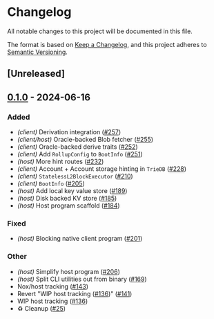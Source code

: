 # Changelog
All notable changes to this project will be documented in this file.

The format is based on [Keep a Changelog](https://keepachangelog.com/en/1.0.0/),
and this project adheres to [Semantic Versioning](https://semver.org/spec/v2.0.0.html).

## [Unreleased]

## [0.1.0](https://github.com/ethereum-optimism/kona/releases/tag/kona-host-v0.1.0) - 2024-06-16

### Added
- *(client)* Derivation integration ([#257](https://github.com/ethereum-optimism/kona/pull/257))
- *(client/host)* Oracle-backed Blob fetcher ([#255](https://github.com/ethereum-optimism/kona/pull/255))
- *(client)* Oracle-backed derive traits ([#252](https://github.com/ethereum-optimism/kona/pull/252))
- *(client)* Add `RollupConfig` to `BootInfo` ([#251](https://github.com/ethereum-optimism/kona/pull/251))
- *(host)* More hint routes ([#232](https://github.com/ethereum-optimism/kona/pull/232))
- *(client)* Account + Account storage hinting in `TrieDB` ([#228](https://github.com/ethereum-optimism/kona/pull/228))
- *(client)* `StatelessL2BlockExecutor` ([#210](https://github.com/ethereum-optimism/kona/pull/210))
- *(client)* `BootInfo` ([#205](https://github.com/ethereum-optimism/kona/pull/205))
- *(host)* Add local key value store ([#189](https://github.com/ethereum-optimism/kona/pull/189))
- *(host)* Disk backed KV store ([#185](https://github.com/ethereum-optimism/kona/pull/185))
- *(host)* Host program scaffold ([#184](https://github.com/ethereum-optimism/kona/pull/184))

### Fixed
- *(host)* Blocking native client program ([#201](https://github.com/ethereum-optimism/kona/pull/201))

### Other
- *(host)* Simplify host program ([#206](https://github.com/ethereum-optimism/kona/pull/206))
- *(host)* Split CLI utilities out from binary ([#169](https://github.com/ethereum-optimism/kona/pull/169))
- Nox/host tracking ([#143](https://github.com/ethereum-optimism/kona/pull/143))
- Revert "WIP host tracking ([#136](https://github.com/ethereum-optimism/kona/pull/136))" ([#141](https://github.com/ethereum-optimism/kona/pull/141))
- WIP host tracking ([#136](https://github.com/ethereum-optimism/kona/pull/136))
- ♻️ Cleanup ([#25](https://github.com/ethereum-optimism/kona/pull/25))

